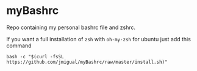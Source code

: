 # myBashrc

Repo containing my personal bashrc file and zshrc.

If you want a full installation of `zsh` with `oh-my-zsh` for ubuntu just add this command

    bash -c "$(curl -fsSL https://github.com/jmigual/myBashrc/raw/master/install.sh)"
